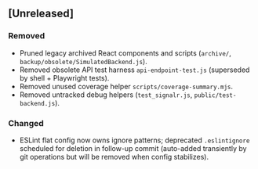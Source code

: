 ## [Unreleased]

### Removed
- Pruned legacy archived React components and scripts (`archive/`, `backup/obsolete/SimulatedBackend.js`).
- Removed obsolete API test harness `api-endpoint-test.js` (superseded by shell + Playwright tests).
- Removed unused coverage helper `scripts/coverage-summary.mjs`.
- Removed untracked debug helpers (`test_signalr.js`, `public/test-backend.js`).

### Changed
- ESLint flat config now owns ignore patterns; deprecated `.eslintignore` scheduled for deletion in follow-up commit (auto-added transiently by git operations but will be removed when config stabilizes).

